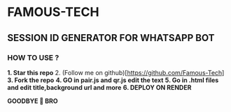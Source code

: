 # FAMOUS-TECH 
## SESSION ID GENERATOR FOR WHATSAPP BOT


### HOW TO USE ?
**1. Star this repo**
2. (Follow me on github)[https://github.com/Famous-Tech]
**3. Fork the repo**
**4. GO in pair.js and qr.js edit the text**
**5. Go in .html files and edit title,background url and more**
**6. DEPLOY ON RENDER**

**GOODBYE 👋 BRO**




